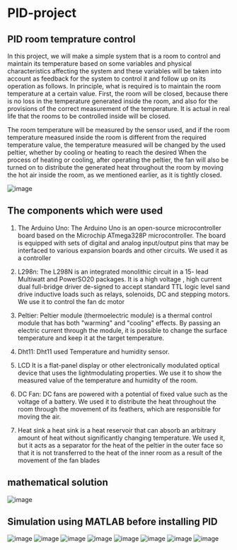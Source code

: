 # PID-project
## PID room temprature control

In this project, we will make a simple system that is a room to control and maintain
its temperature based on some variables and physical characteristics affecting the 
system and these variables will be taken into account as feedback for the system to
control it and follow up on its operation as follows. 
 In principle, what is required is to maintain the room temperature at a certain value. 
 First, the room will be closed, because there is no loss in the temperature generated 
inside the room, and also for the provisions of the correct measurement of the 
temperature. It is actual in real life that the rooms to be controlled inside will be 
closed. 

 The room temperature will be measured by the sensor used, and if the room 
temperature measured inside the room is different from the required temperature 
value, the temperature measured will be changed by the used peltier, whether by 
cooling or heating to reach the desired 
 When the process of heating or cooling, after operating the peltier, the fan will also 
be turned on to distribute the generated heat throughout the room by moving the hot 
air inside the room, as we mentioned earlier, as it is tightly closed.

![image](https://github.com/AdhmElzewel/PID-project/assets/108629950/fd20c9d6-b817-4bfe-8377-6e01815e46c8)

## The components which were used
1. The Arduino Uno:
 The Arduino Uno is an open-source microcontroller board based on the Microchip 
ATmega328P microcontroller. The board is equipped with sets of digital and analog input/output 
pins that may be interfaced to various expansion boards and other circuits. We used it as a controller

2. L298n: 
 The L298N is an integrated monolithic circuit in a 15- lead Multiwatt and PowerSO20 packages. 
It is a high voltage , high current dual full-bridge driver de-signed to accept standard TTL logic 
level sand drive inductive loads such as relays, solenoids, DC and stepping motors. 
We use it to control the fan dc motor

3. Peltier: 
 Peltier module (thermoelectric module) is a thermal control module that has both "warming" 
and "cooling" effects. By passing an electric current through the module, it is possible to change 
the surface temperature and keep it at the target temperature.

4. Dht11: 
 Dht11 used Temperature and humidity sensor.

5. LCD 
 It is a flat-panel display or other electronically modulated optical device that uses the 
lightmodulating properties. We use it to show the measured value of the temperature and 
humidity of the room. 

6. DC Fan: 
 DC fans are powered with a potential of fixed value such as the voltage of a battery. 
We used it to distribute the heat throughout the room through the movement of its feathers, 
which are responsible for moving the air.

7. Heat sink 
 a heat sink is a heat reservoir that can absorb an arbitrary amount of heat without significantly 
changing temperature. We used it, but it acts as a separator for the heat of the peltier in the outer 
face so that it is not transferred to the heat of the inner room as a result of the movement of the fan 
blades

##  mathematical solution
![image](https://github.com/AdhmElzewel/PID-project/assets/108629950/d71b9d05-7859-45bd-beca-d19008d8b6b6)

## Simulation using MATLAB before installing PID
![image](https://github.com/AdhmElzewel/PID-project/assets/108629950/fffb8e43-4062-45f1-9166-0fb584324a64)
![image](https://github.com/AdhmElzewel/PID-project/assets/108629950/b7a8ad7d-c1f2-4ef2-9e23-9d14679700d1)
![image](https://github.com/AdhmElzewel/PID-project/assets/108629950/97c28d87-dd2e-4022-a823-57cc72c135a5)
![image](https://github.com/AdhmElzewel/PID-project/assets/108629950/49030bfa-f89e-4c8a-bb5e-ed9476949f2d)
![image](https://github.com/AdhmElzewel/PID-project/assets/108629950/84e61a47-d410-47e2-98b9-4f0777173711)
![image](https://github.com/AdhmElzewel/PID-project/assets/108629950/69fb37cd-692b-4152-8a69-36390a765051)
![image](https://github.com/AdhmElzewel/PID-project/assets/108629950/21a5cbe1-1b6b-4014-bd9e-7d16468bc18b)
![image](https://github.com/AdhmElzewel/PID-project/assets/108629950/1afc6987-a904-440e-befe-d26bd71bfe6f)



